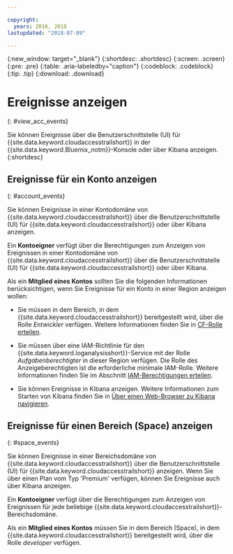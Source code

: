 ```yaml
---

copyright:
  years: 2016, 2018
lastupdated: "2018-07-09"

---
```


{:new_window: target="_blank"}
{:shortdesc: .shortdesc}
{:screen: .screen}
{:pre: .pre}
{:table: .aria-labeledby="caption"}
{:codeblock: .codeblock}
{:tip: .tip}
{:download: .download}



# Ereignisse anzeigen
{: #view_acc_events}

Sie können Ereignisse über die Benutzerschnittstelle (UI) für {{site.data.keyword.cloudaccesstrailshort}} in der {{site.data.keyword.Bluemix_notm}}-Konsole oder über Kibana anzeigen.
{:shortdesc}
   

## Ereignisse für ein Konto anzeigen
{: #account_events}

Sie können Ereignisse in einer Kontodomäne von {{site.data.keyword.cloudaccesstrailshort}} über die Benutzerschnittstelle (UI) für {{site.data.keyword.cloudaccesstrailshort}} oder über Kibana anzeigen.

Ein **Kontoeigner** verfügt über die Berechtigungen zum Anzeigen von Ereignissen in einer Kontodomäne von {{site.data.keyword.cloudaccesstrailshort}} über die Benutzerschnittstelle (UI) für {{site.data.keyword.cloudaccesstrailshort}} oder über Kibana.

Als ein **Mitglied eines Kontos** sollten Sie die folgenden Informationen berücksichtigen, wenn Sie Ereignisse für ein Konto in einer Region anzeigen wollen:

* Sie müssen in dem Bereich, in dem {{site.data.keyword.cloudaccesstrailshort}} bereitgestellt wird, über die Rolle *Entwickler* verfügen. Weitere Informationen finden Sie in [CF-Rolle erteilen](/docs/services/cloud-activity-tracker/how-to/grant_permissions.html#grant_cf_role).

* Sie müssen über eine IAM-Richtlinie für den {{site.data.keyword.loganalysisshort}}-Service mit der Rolle *Aufgabenberechtigter* in dieser Region verfügen. Die Rolle des Anzeigeberechtigten ist die erforderliche minimale IAM-Rolle. Weitere Informationen finden Sie im Abschnitt [IAM-Berechtigungen erteilen](/docs/services/cloud-activity-tracker/how-to/grant_permissions.html#grant_iam_policy).

* Sie können Ereignisse in Kibana anzeigen. Weitere Informationen zum Starten von Kibana finden Sie in [Über einen Web-Browser zu Kibana navigieren](/docs/services/cloud-activity-tracker/how-to/manage-events-ui/launch_kibana.html#launch_Kibana_from_browser).



## Ereignisse für einen Bereich (Space) anzeigen
{: #space_events}

Sie können Ereignisse in einer Bereichsdomäne von {{site.data.keyword.cloudaccesstrailshort}} über die Benutzerschnittstelle (UI) für {{site.data.keyword.cloudaccesstrailshort}} anzeigen. Wenn Sie über einen Plan vom Typ 'Premium' verfügen, können Sie Ereignisse auch über Kibana anzeigen.

Ein **Kontoeigner** verfügt über die Berechtigungen zum Anzeigen von Ereignissen für jede beliebige {{site.data.keyword.cloudaccesstrailshort}}-Bereichsdomäne.

Als ein **Mitglied eines Kontos** müssen Sie in dem Bereich (Space), in dem {{site.data.keyword.cloudaccesstrailshort}} bereitgestellt wird, über die Rolle *developer* verfügen.


